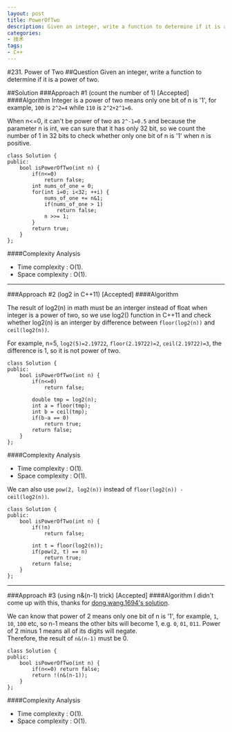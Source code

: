 ```yaml
---
layout: post
title: PowerOfTwo
description: Given an integer, write a function to determine if it is a power of two.
categories:
- 技术
tags:
- C++
---
```


#231. Power of Two
##Question
Given an integer, write a function to determine if it is a power of two.

##Solution
###Approach #1 (count the number of 1) [Accepted]
####Algorithm
Integer is a power of two means only one bit of n is '1', for example,  ```100``` is    ```2^2=4``` while ```110``` is ```2^2+2^1=6```.


When n<=0, it can't be power of two as ```2^-1=0.5``` and because the parameter n is int, we can sure that it has only 32 bit, so we count the number of 1 in 32 bits to check whether only one bit of n is '1' when n is positive.


```
class Solution {
public:
    bool isPowerOfTwo(int n) {
        if(n<=0)
            return false;
        int nums_of_one = 0;
        for(int i=0; i<32; ++i) {
            nums_of_one += n&1;
            if(nums_of_one > 1)
                return false;
            n >>= 1;
        }
        return true;
    }
};
```

####Complexity Analysis

* Time complexity : O(1).
* Space complexity : O(1).

---
###Approach #2 (log2 in C++11) [Accepted]
####Algorithm

The result of log2(n) in math must be an interger instead of float when integer is a power of two, so we use log2() function in C++11 and check whether log2(n) is an interger by  difference between ```floor(log2(n))``` and ```ceil(log2(n))```. 

For example, n=5, ```log2(5)=2.19722```, ```floor(2.19722)=2```, ```ceil(2.19722)=3```, the difference is 1, so it is not power of two.

```
class Solution {
public:
    bool isPowerOfTwo(int n) {
        if(n<=0)
            return false;

        double tmp = log2(n);
        int a = floor(tmp);
        int b = ceil(tmp);
        if(b-a == 0)
            return true;
        return false;
    }
};
```

####Complexity Analysis

* Time complexity : O(1).
* Space complexity : O(1).

We can also use ```pow(2, log2(n))``` instead of ```floor(log2(n)) -  ceil(log2(n))```. 

```
class Solution {
public:
    bool isPowerOfTwo(int n) {
        if(!n)
            return false;

        int t = floor(log2(n));
        if(pow(2, t) == n)
            return true;
        return false;
    }
};
```

---

###Approach #3 (using n&(n-1) trick) [Accepted]
####Algorithm
I didn't come up with this, thanks for [dong.wang.1694's solution](https://leetcode.com/discuss/43875/using-n%26-n-1-trick).

We can know that power of 2 means only one bit of n is '1', for example, ```1```, ```10```, ```100``` etc, so n-1 means the other bits will become 1, e.g. ```0```, ```01```, ```011```. Power of 2 minus 1 means all of its digits will negate.  
Therefore, the result of ```n&(n-1)``` must be 0.

```
class Solution {
public:
    bool isPowerOfTwo(int n) {
        if(n<=0) return false;
        return !(n&(n-1));
    }
};
```

####Complexity Analysis

* Time complexity : O(1).
* Space complexity : O(1).
